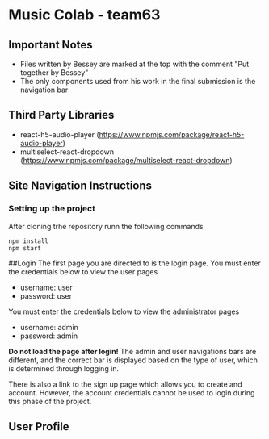# Music Colab - team63

## Important Notes
* Files written by Bessey are marked at the top with the comment "Put together by Bessey"
* The only components used from his work in the final submission is the navigation bar

## Third Party Libraries
* react-h5-audio-player (https://www.npmjs.com/package/react-h5-audio-player)
* multiselect-react-dropdown (https://www.npmjs.com/package/multiselect-react-dropdown)


## Site Navigation Instructions

### Setting up the project
After cloning trhe repository runn the following commands
```
npm install
npm start
```

##Login
The first page you are directed to is the login page.
You must enter the credentials below to view the user pages 
* username: user
* password: user

You must enter the credentials below to view the administrator pages 
* username: admin
* password: admin

**Do not load the page after login!** The admin and user navigations bars are different, and the correct bar is displayed based on the type of user, which is determined through logging in.

There is also a link to the sign up page which allows you to create and account. However, the account credentials cannot be used to login during this phase of the project.

## User Profile